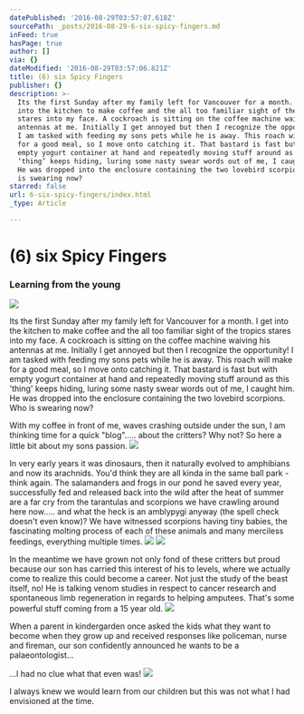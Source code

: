 ```yaml
---
datePublished: '2016-08-29T03:57:07.618Z'
sourcePath: _posts/2016-08-29-6-six-spicy-fingers.md
inFeed: true
hasPage: true
author: []
via: {}
dateModified: '2016-08-29T03:57:06.821Z'
title: (6) six Spicy Fingers
publisher: {}
description: >-
  Its the first Sunday after my family left for Vancouver for a month. I get
  into the kitchen to make coffee and the all too familiar sight of the tropics
  stares into my face. A cockroach is sitting on the coffee machine waiving his
  antennas at me. Initially I get annoyed but then I recognize the opportunity!
  I am tasked with feeding my sons pets while he is away. This roach will make
  for a good meal, so I move onto catching it. That bastard is fast but with
  empty yogurt container at hand and repeatedly moving stuff around as this
  ‘thing’ keeps hiding, luring some nasty swear words out of me, I caught him.
  He was dropped into the enclosure containing the two lovebird scorpions. Who
  is swearing now?
starred: false
url: 6-six-spicy-fingers/index.html
_type: Article

---
```

# (6) six Spicy Fingers

### Learning from the young
![](https://the-grid-user-content.s3-us-west-2.amazonaws.com/095d32fd-97d7-4e2d-951b-8202a92dbec4.jpg)

Its the first Sunday after my family left for Vancouver for a month. I get into the kitchen to make coffee and the all too familiar sight of the tropics stares into my face. A cockroach is sitting on the coffee machine waiving his antennas at me. Initially I get annoyed but then I recognize the opportunity! I am tasked with feeding my sons pets while he is away. This roach will make for a good meal, so I move onto catching it. That bastard is fast but with empty yogurt container at hand and repeatedly moving stuff around as this 'thing' keeps hiding, luring some nasty swear words out of me, I caught him. He was dropped into the enclosure containing the two lovebird scorpions. Who is swearing now?

With my coffee in front of me, waves crashing outside under the sun, I am thinking time for a quick "blog"..... about the critters? Why not? So here a little bit about my sons passion.
![](https://the-grid-user-content.s3-us-west-2.amazonaws.com/1630d466-d93f-4b71-a160-fa22f6328228.jpg)

In very early years it was dinosaurs, then it naturally evolved to amphibians and now its arachnids. You'd think they are all kinda in the same ball park - think again. The salamanders and frogs in our pond he saved every year, successfully fed and released back into the wild after the heat of summer are a far cry from the tarantulas and scorpions we have crawling around here now..... and what the heck is an amblypygi anyway (the spell check doesn't even know)? We have witnessed scorpions having tiny babies, the fascinating molting process of each of these animals and many merciless feedings, everything multiple times.
![](https://the-grid-user-content.s3-us-west-2.amazonaws.com/fae95219-cb6b-4d54-a7fa-e53a3ac62ab4.jpg)
![](https://the-grid-user-content.s3-us-west-2.amazonaws.com/77b7cd66-725c-4bed-8f94-e38740c118c3.jpg)

In the meantime we have grown not only fond of these critters but proud because our son has carried this interest of his to levels, where we actually come to realize this could become a career. Not just the study of the beast itself, no! He is talking venom studies in respect to cancer research and spontaneous limb regeneration in regards to helping amputees. That's some powerful stuff coming from a 15 year old.
![](https://the-grid-user-content.s3-us-west-2.amazonaws.com/d78f53e7-8356-47af-8e61-61d0a78cb72e.jpg)

When a parent in kindergarden once asked the kids what they want to become when they grow up and received responses like policeman, nurse and fireman, our son confidently announced he wants to be a palaeontologist...

...I had no clue what that even was!
![](https://the-grid-user-content.s3-us-west-2.amazonaws.com/f12244b9-bb90-4f72-a5ae-a4cf1b0c0fc8.jpg)

I always knew we would learn from our children but this was not what I had envisioned at the time.